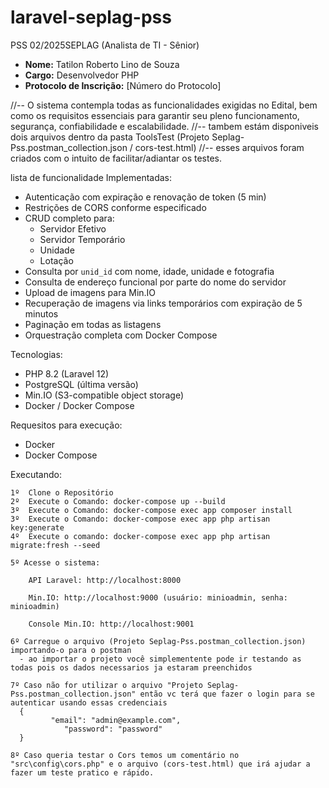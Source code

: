 # laravel-seplag-pss
PSS 02/2025SEPLAG (Analista de TI - Sênior)

- **Nome:** Tatilon Roberto Lino de Souza
- **Cargo:** Desenvolvedor PHP 
- **Protocolo de Inscrição:** [Número do Protocolo]


//-- O sistema contempla todas as funcionalidades exigidas no Edital, bem como os requisitos essenciais para garantir seu pleno funcionamento, segurança, confiabilidade e escalabilidade.
//-- tambem estám disponiveis dois arquivos dentro da pasta ToolsTest (Projeto Seplag-Pss.postman_collection.json / cors-test.html)
//-- esses arquivos foram criados com o intuito de facilitar/adiantar os testes.

lista de funcionalidade Implementadas: 

- Autenticação com expiração e renovação de token (5 min)
- Restrições de CORS conforme especificado
- CRUD completo para:
  - Servidor Efetivo
  - Servidor Temporário
  - Unidade
  - Lotação
- Consulta por `unid_id` com nome, idade, unidade e fotografia
- Consulta de endereço funcional por parte do nome do servidor
- Upload de imagens para Min.IO
- Recuperação de imagens via links temporários com expiração de 5 minutos
- Paginação em todas as listagens
- Orquestração completa com Docker Compose

Tecnologias:

- PHP 8.2 (Laravel 12)
- PostgreSQL (última versão)
- Min.IO (S3-compatible object storage)
- Docker / Docker Compose

Requesitos para execução: 

- Docker
- Docker Compose

Executando: 
   
    1º  Clone o Repositório 
    2º  Execute o Comando: docker-compose up --build
    3º  Execute o Comando: docker-compose exec app composer install
    3º  Execute o Comando: docker-compose exec app php artisan key:generate
    4º  Execute o comando: docker-compose exec app php artisan migrate:fresh --seed

    5º Acesse o sistema:

        API Laravel: http://localhost:8000

        Min.IO: http://localhost:9000 (usuário: minioadmin, senha: minioadmin)

        Console Min.IO: http://localhost:9001

    6º Carregue o arquivo (Projeto Seplag-Pss.postman_collection.json) importando-o para o postman
      - ao importar o projeto você simplementente pode ir testando as todas pois os dados necessarios ja estaram preenchidos

    7º Caso não for utilizar o arquivo "Projeto Seplag-Pss.postman_collection.json" então vc terá que fazer o login para se autenticar usando essas credenciais 
      {
             "email": "admin@example.com",
                "password": "password"
      }

    8º Caso queria testar o Cors temos um comentário no "src\config\cors.php" e o arquivo (cors-test.html) que irá ajudar a fazer um teste pratico e rápido. 




       





